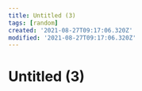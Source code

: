 ```yaml
---
title: Untitled (3)
tags: [random]
created: '2021-08-27T09:17:06.320Z'
modified: '2021-08-27T09:17:06.320Z'
---
```


# Untitled (3)
